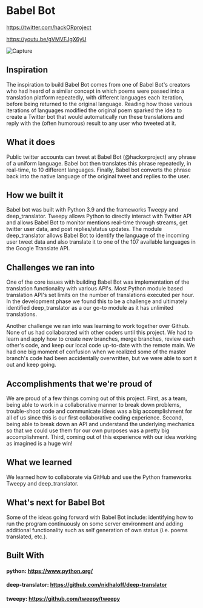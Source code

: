 # Babel Bot
https://twitter.com/hackORproject

https://youtu.be/gVMVFJgX6yU

![Capture](https://user-images.githubusercontent.com/54118319/112742794-8d497a00-8f5f-11eb-88f7-04858e5e0523.PNG)

## Inspiration
The inspiration to build Babel Bot comes from one of Babel Bot's creators who had heard of a similar concept in which poems were passed into a translation platform repeatedly, with different languages each iteration, before being returned to the original language. Reading how those various iterations of languages modified the original poem sparked the idea to create a Twitter bot that would automatically run these translations and reply with the (often humorous) result to any user who tweeted at it.

## What it does
Public twitter accounts can tweet at Babel Bot (@hackorproject) any phrase of a uniform language. Babel bot then translates this phrase repeatedly, in real-time, to 10 different languages. Finally, Babel bot converts the phrase back into the native language of the original tweet and replies to the user.

## How we built it
Babel bot was built with Python 3.9 and the frameworks Tweepy and deep_translator. Tweepy allows Python to directly interact with Twitter API and allows Babel Bot to monitor mentions real-time through streams, get twitter user data, and post replies/status updates. The module deep_translator allows Babel Bot to identify the language of the incoming user tweet data and also translate it to one of the 107 available languages in the Google Translate API.

## Challenges we ran into
One of the core issues with building Babel Bot was implementation of the translation functionality with various API's. Most Python module based translation API's set limits on the number of translations executed per hour. In the development phase we found this to be a challenge and ultimately identified deep_translator as a our go-to module as it has unlimited translations.

Another challenge we ran into was learning to work together over Github. None of us had collaborated with other coders until this project. We had to learn and apply how to create new branches, merge branches, review each other's code, and keep our local code up-to-date with the remote main. We had one big moment of confusion when we realized some of the master branch's code had been accidentally overwritten, but we were able to sort it out and keep going.

## Accomplishments that we're proud of
We are proud of a few things coming out of this project. First, as a team, being able to work in a collaborative manner to break down problems, trouble-shoot code and communicate ideas was a big accomplishment for all of us since this is our first collaborative coding experience. Second, being able to break down an API and understand the underlying mechanics so that we could use them for our own purposes was a pretty big accomplishment. Third, coming out of this experience with our idea working as imagined is a huge win!

## What we learned
We learned how to collaborate via GitHub and use the Python frameworks Tweepy and deep_translator.

## What's next for Babel Bot
Some of the ideas going forward with Babel Bot include: identifying how to run the program continuously on some server environment and adding additional functionality such as self generation of own status (i.e. poems translated, etc.).

## Built With
#### python: https://www.python.org/
#### deep-translator: https://github.com/nidhaloff/deep-translator  
#### tweepy: https://github.com/tweepy/tweepy
